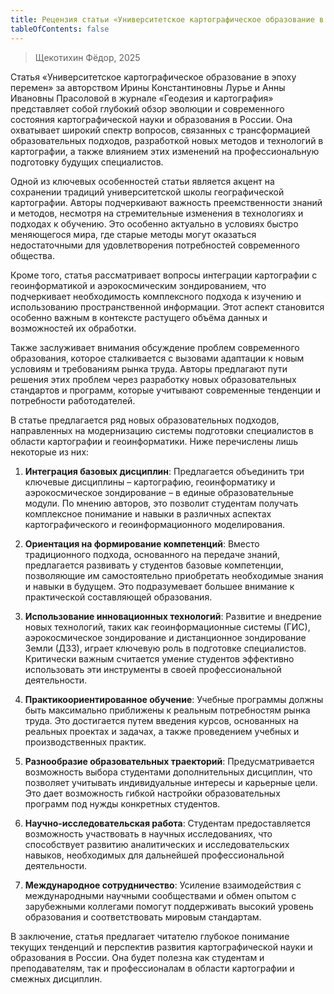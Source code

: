 ```yaml
---
title: Рецензия статьи «Университетское картографическое образование в эпоху перемен»
tableOfContents: false
---
```


> Щекотихин Фёдор, 2025


Статья «Университетское картографическое образование в эпоху перемен» за авторством Ирины Константиновны Лурье и Анны Ивановны Прасоловой в журнале «Геодезия и картография» представляет собой глубокий обзор эволюции и современного состояния картографической науки и образования в России. Она охватывает широкий спектр вопросов, связанных с трансформацией образовательных подходов, разработкой новых методов и технологий в картографии, а также влиянием этих изменений на профессиональную подготовку будущих специалистов.

Одной из ключевых особенностей статьи является акцент на сохранении традиций университетской школы географической картографии. Авторы подчеркивают важность преемственности знаний и методов, несмотря на стремительные изменения в технологиях и подходах к обучению. Это особенно актуально в условиях быстро меняющегося мира, где старые методы могут оказаться недостаточными для удовлетворения потребностей современного общества.

Кроме того, статья рассматривает вопросы интеграции картографии с геоинформатикой и аэрокосмическим зондированием, что подчеркивает необходимость комплексного подхода к изучению и использованию пространственной информации. Этот аспект становится особенно важным в контексте растущего объёма данных и возможностей их обработки.

Также заслуживает внимания обсуждение проблем современного образования, которое сталкивается с вызовами адаптации к новым условиям и требованиям рынка труда. Авторы предлагают пути решения этих проблем через разработку новых образовательных стандартов и программ, которые учитывают современные тенденции и потребности работодателей.

В статье предлагается ряд новых образовательных подходов, направленных на модернизацию системы подготовки специалистов в области картографии и геоинформатики. Ниже перечислены лишь некоторые из них:

1. **Интеграция базовых дисциплин**: Предлагается объединить три ключевые дисциплины – картографию, геоинформатику и аэрокосмическое зондирование – в единые образовательные модули. По мнению авторов, это позволит студентам получать комплексное понимание и навыки в различных аспектах картографического и геоинформационного моделирования.

2. **Ориентация на формирование компетенций**: Вместо традиционного подхода, основанного на передаче знаний, предлагается развивать у студентов базовые компетенции, позволяющие им самостоятельно приобретать необходимые знания и навыки в будущем. Это подразумевает большее внимание к практической составляющей образования.

3. **Использование инновационных технологий**: Развитие и внедрение новых технологий, таких как геоинформационные системы (ГИС), аэрокосмическое зондирование и дистанционное зондирование Земли (ДЗЗ), играет ключевую роль в подготовке специалистов. Критически важным считается умение студентов эффективно использовать эти инструменты в своей профессиональной деятельности.

4. **Практикоориентированное обучение**: Учебные программы должны быть максимально приближены к реальным потребностям рынка труда. Это достигается путем введения курсов, основанных на реальных проектах и задачах, а также проведением учебных и производственных практик.

5. **Разнообразие образовательных траекторий**: Предусматривается возможность выбора студентами дополнительных дисциплин, что позволяет учитывать индивидуальные интересы и карьерные цели. Это дает возможность гибкой настройки образовательных программ под нужды конкретных студентов.

6. **Научно-исследовательская работа**: Студентам предоставляется возможность участвовать в научных исследованиях, что способствует развитию аналитических и исследовательских навыков, необходимых для дальнейшей профессиональной деятельности.

7. **Международное сотрудничество**: Усиление взаимодействия с международными научными сообществами и обмен опытом с зарубежными коллегами помогут поддерживать высокий уровень образования и соответствовать мировым стандартам.




В заключение, статья предлагает читателю глубокое понимание текущих тенденций и перспектив развития картографической науки и образования в России. Она будет полезна как студентам и преподавателям, так и профессионалам в области картографии и смежных дисциплин.